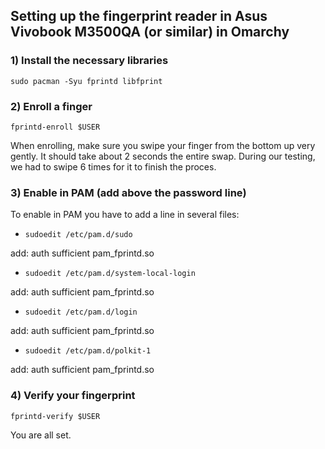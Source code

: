 ## Setting up the fingerprint reader in Asus Vivobook M3500QA (or similar) in Omarchy

### 1) Install the necessary libraries

`sudo pacman -Syu fprintd libfprint`

### 2) Enroll a finger

`fprintd-enroll $USER`

When enrolling, make sure you swipe your finger from the bottom up very gently. It should take about 2 seconds the entire swap. During our testing, we had to swipe 6 times for it to finish the proces.

### 3) Enable in PAM (add above the password line)

To enable in PAM you have to add a line in several files:

- `sudoedit /etc/pam.d/sudo`

add: auth sufficient pam_fprintd.so

- `sudoedit /etc/pam.d/system-local-login`

add: auth sufficient pam_fprintd.so

- `sudoedit /etc/pam.d/login`

add: auth sufficient pam_fprintd.so

- `sudoedit /etc/pam.d/polkit-1`

add: auth sufficient pam_fprintd.so

### 4) Verify your fingerprint

`fprintd-verify $USER`

You are all set.
